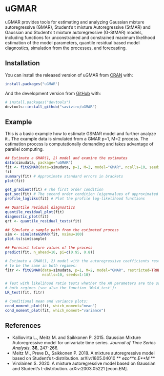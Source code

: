 
<!-- README.md is generated from README.Rmd. Please edit that file -->

# uGMAR

<!-- badges: start -->

<!-- badges: end -->

uGMAR provides tools for estimating and analyzing Gaussian mixture
autoregressive (GMAR), Student’s t mixture Autoregressive (StMAR) and
Gaussian and Student’s t mixture autoregressive (G-StMAR) models,
including functions for unconstrained and constrained maximum likelihood
estimation of the model parameters, quantile residual based model
diagnostics, simulation from the processes, and forecasting.

## Installation

You can install the released version of uGMAR from
[CRAN](https://CRAN.R-project.org) with:

``` r
install.packages("uGMAR")
```

And the development version from [GitHub](https://github.com/) with:

``` r
# install.packages("devtools")
devtools::install_github("saviviro/uGMAR")
```

## Example

This is a basic example how to estimate GSMAR model and further analyze
it.. The example data is simulated from a GMAR p=1, M=2 process. The
estimation process is computationally demanding and takes advantage of
parallel computing.

``` r
## Estimate a GMAR(1, 2) model and examine the estimates
data(simudata, package="uGMAR")
fit <- fitGSMAR(data=simudata, p=1, M=2, model="GMAR", ncalls=10, seeds=1:10)
fit
summary(fit) # Approximate standard errors in brackets
plot(fit)

get_gradient(fit) # The first order condition
get_soc(fit) # The second order condition (eigenvalues of approximated Hessian)
profile_logliks(fit) # Plot the profile log-likelihood functions

## Quantile residual diagnostics
quantile_residual_plot(fit)
diagnostic_plot(fit)
qrt <- quantile_residual_tests(fit)

## Simulate a sample path from the estimated process
sim <- simulateGSMAR(fit, nsimu=100)
plot.ts(sim$sample)

## Forecast future values of the process
predict(fit, n_ahead=10, pi=c(0.95, 0.8))

# Estimate a GMAR(1, 2) model with the autoregressive coefficients restricted
# to be the same in both regimes:
fitr <- fitGSMAR(data=simudata, p=1, M=2, model="GMAR", restricted=TRUE,
                 ncalls=10, seeds=1:10)

# Test with likelihood ratio tests whether the AR parameters are the same in
# both regimes (see also the function 'Wald_test'):
LR_test(fit, fitr)

# Conditional mean and variance plots:
cond_moment_plot(fit, which_moment="mean")
cond_moment_plot(fit, which_moment="variance")
```

## References

  - Kalliovirta L., Meitz M. and Saikkonen P. 2015. Gaussian Mixture
    Autoregressive model for univariate time series. *Journal of Time
    Series Analysis*, **36**, 247-266.
  - Meitz M., Preve D., Saikkonen P. 2018. A mixture autoregressive
    model based on Student’s t-distribution. arXiv:1805.04010 **
    *e**c**o**n*.*E**M* **
  - Virolainen S. 2020. A mixture autoregressive model based on Gaussian
    and Student’s t-distribution. arXiv:2003.05221 \[econ.EM\].
